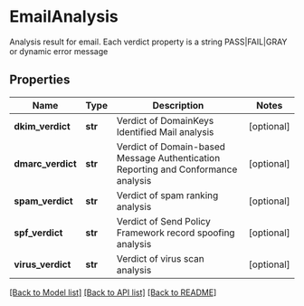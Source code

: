 # EmailAnalysis

Analysis result for email. Each verdict property is a string PASS|FAIL|GRAY or dynamic error message
## Properties
Name | Type | Description | Notes
------------ | ------------- | ------------- | -------------
**dkim_verdict** | **str** | Verdict of DomainKeys Identified Mail analysis | [optional] 
**dmarc_verdict** | **str** | Verdict of Domain-based Message Authentication Reporting and Conformance analysis | [optional] 
**spam_verdict** | **str** | Verdict of spam ranking analysis | [optional] 
**spf_verdict** | **str** | Verdict of Send Policy Framework record spoofing analysis | [optional] 
**virus_verdict** | **str** | Verdict of virus scan analysis | [optional] 

[[Back to Model list]](../README#documentation-for-models) [[Back to API list]](../README#documentation-for-api-endpoints) [[Back to README]](../README)


